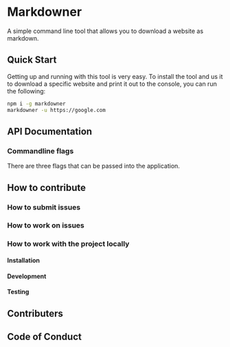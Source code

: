 # Markdowner

A simple command line tool that allows you to download a website as markdown.

## Quick Start

Getting up and running with this tool is very easy. To install the tool and us it to download a specific website and print it out to the console, you can run the following:

```bash
npm i -g markdowner
markdowner -u https://google.com
```

## API Documentation

### Commandline flags

There are three flags that can be passed into the application.

## How to contribute

### How to submit issues

### How to work on issues

### How to work with the project locally

#### Installation

#### Development

#### Testing

## Contributers

## Code of Conduct
